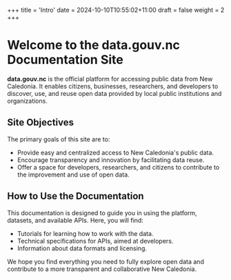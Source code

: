 +++
title = 'Intro'
date = 2024-10-10T10:55:02+11:00
draft = false
weight = 2
+++


# Welcome to the data.gouv.nc Documentation Site

**data.gouv.nc** is the official platform for accessing public data from New Caledonia. It enables citizens, businesses, researchers, and developers to discover, use, and reuse open data provided by local public institutions and organizations.

## Site Objectives

The primary goals of this site are to:

- Provide easy and centralized access to New Caledonia's public data.
- Encourage transparency and innovation by facilitating data reuse.
- Offer a space for developers, researchers, and citizens to contribute to the improvement and use of open data.

## How to Use the Documentation

This documentation is designed to guide you in using the platform, datasets, and available APIs. Here, you will find:

- Tutorials for learning how to work with the data.
- Technical specifications for APIs, aimed at developers.
- Information about data formats and licensing.

We hope you find everything you need to fully explore open data and contribute to a more transparent and collaborative New Caledonia.
